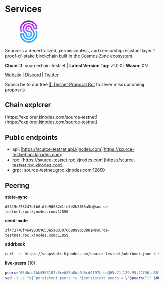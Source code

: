 # Services

<figure><img src="https://raw.githubusercontent.com/kj89/cosmos-images/main/logos/source.png" alt=""><figcaption></figcaption></figure>

Source is a decentralized, permissionless, and censorship resistant layer 1 proof-of-stake blockchain built in the Cosmos Zone ecosystem.

**Chain ID**: sourcechain-testnet | **Latest Version Tag**: v1.0.0 | **Wasm**: ON

[Website](https://www.sourceprotocol.io) | [Discord](https://discord.io/SourceProtocol) | [Twitter](https://www.twitter.com/sourceprotocol_)



Subscribe to our free [🤖 Testnet Proposal Bot](https://t.me/kjnodes_testnet_proposal_bot) to never miss upcoming proposals


## Chain explorer
[https://explorer.kjnodes.com/source-testnet](https://explorer.kjnodes.com/source-testnet)

## Public endpoints

* api: [https://source-testnet.api.kjnodes.com](https://source-testnet.api.kjnodes.com)
* rpc: [https://source-testnet.rpc.kjnodes.com](https://source-testnet.rpc.kjnodes.com)
* grpc: source-testnet.grpc.kjnodes.com:12890

## Peering

**state-sync**

```text
d5519e378247dfb61dfe90652d1fe3e2b3005a5b@source-testnet.rpc.kjnodes.com:12856
```

**seed-node**

```text
3f472746f46493309650e5a033076689996c8881@source-testnet.rpc.kjnodes.com:12859
```

**addrbook**
```bash
curl -Ls https://snapshots.kjnodes.com/source-testnet/addrbook.json > $HOME/.source/config/addrbook.json
```

**live-peers** (10)
```bash
peers="05dbcd1bb0563107c5eeb98a8da9d6cd9197bfcd@65.21.129.95:21756,d5519e378247dfb61dfe90652d1fe3e2b3005a5b@65.109.68.190:12856,c5eccf228a25f979592297311bfe2cc8ef94e482@95.111.229.159:26656,596112703a361a71e0c3dbf1b1b04f87e1c23e47@85.239.230.135:26656,2b2f270bd3bd1d518d87ca057597348cd8582698@109.123.252.3:26656,7ac1bce20b8ea73bb301201f446f2e6ae06f7ff6@65.109.104.118:61056,db69700d8b0c277183ab1ec34d79a083c2578d32@65.21.145.209:26656,6aba831746663a3f1b4fbeb30f836ef442ec02da@46.17.250.108:46656,c4a25dde02d45af2d9f90e10d136c5d399183730@38.242.137.186:28656,cba9a7c35b554596577e9708d405eb83b1f2a6d2@65.21.248.172:26656"
sed -i -e "s|^persistent_peers *=.*|persistent_peers = \"$peers\"|" $HOME/.source/config/config.toml
```
